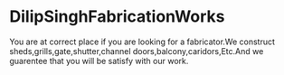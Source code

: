 # DilipSinghFabricationWorks
You are at correct place if you are looking for a fabricator.We construct sheds,grills,gate,shutter,channel doors,balcony,caridors,Etc.And we guarentee that you will be satisfy with our work.
